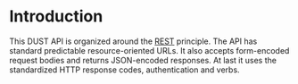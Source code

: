 # Introduction

This DUST API is organized around the [REST](https://en.wikipedia.org/wiki/Representational_state_transfer) principle. The API has standard predictable resource-oriented URLs. It also accepts form-encoded request bodies and returns JSON-encoded responses. At last it uses the standardized HTTP response codes, authentication and verbs.

